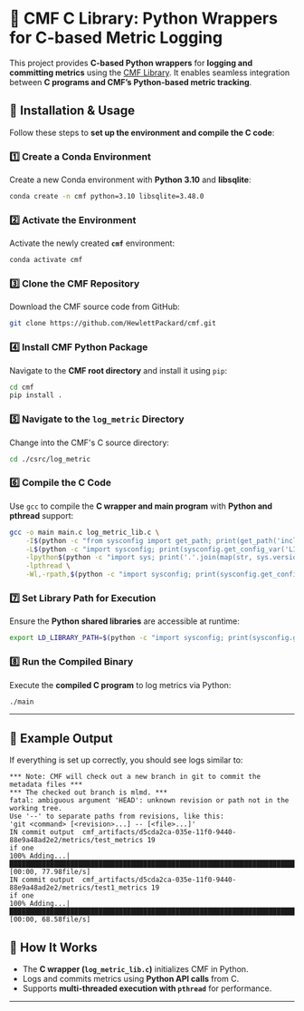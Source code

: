 # 🚀 CMF C Library: Python Wrappers for C-based Metric Logging  

This project provides **C-based Python wrappers** for **logging and committing metrics** using the [CMF Library](https://github.com/HewlettPackard/cmf). It enables seamless integration between **C programs and CMF’s Python-based metric tracking**.  

## 🔧 Installation & Usage  

Follow these steps to **set up the environment and compile the C code**:  

### 1️⃣ **Create a Conda Environment**  
Create a new Conda environment with **Python 3.10** and **libsqlite**:  
```sh
conda create -n cmf python=3.10 libsqlite=3.48.0
```  

### 2️⃣ **Activate the Environment**  
Activate the newly created **`cmf`** environment:  
```sh
conda activate cmf
```  

### 3️⃣ **Clone the CMF Repository**  
Download the CMF source code from GitHub:  
```sh
git clone https://github.com/HewlettPackard/cmf.git
```  

### 4️⃣ **Install CMF Python Package**  
Navigate to the **CMF root directory** and install it using `pip`:  
```sh
cd cmf
pip install .
```  

### 5️⃣ **Navigate to the `log_metric` Directory**  
Change into the CMF's C source directory:  
```sh
cd ./csrc/log_metric
```  

### 6️⃣ **Compile the C Code**  
Use `gcc` to compile the **C wrapper and main program** with **Python and pthread** support:  
```sh
gcc -o main main.c log_metric_lib.c \
    -I$(python -c "from sysconfig import get_path; print(get_path('include'))") \
    -L$(python -c "import sysconfig; print(sysconfig.get_config_var('LIBDIR'))") \
    -lpython$(python -c "import sys; print('.'.join(map(str, sys.version_info[:2])))") \
    -lpthread \
    -Wl,-rpath,$(python -c "import sysconfig; print(sysconfig.get_config_var('LIBDIR'))")
```  

### 7️⃣ **Set Library Path for Execution**  
Ensure the **Python shared libraries** are accessible at runtime:  
```sh
export LD_LIBRARY_PATH=$(python -c "import sysconfig; print(sysconfig.get_config_var('LIBDIR'))"):$LD_LIBRARY_PATH
```  

### 8️⃣ **Run the Compiled Binary**  
Execute the **compiled C program** to log metrics via Python:  
```sh
./main
```  

---

## 📌 Example Output  
If everything is set up correctly, you should see logs similar to:  
```
*** Note: CMF will check out a new branch in git to commit the metadata files ***
*** The checked out branch is mlmd. ***
fatal: ambiguous argument 'HEAD': unknown revision or path not in the working tree.
Use '--' to separate paths from revisions, like this:
'git <command> [<revision>...] -- [<file>...]'
IN commit output  cmf_artifacts/d5cda2ca-035e-11f0-9440-88e9a48ad2e2/metrics/test_metrics 19
if one
100% Adding...|████████████████████████████████████████████████████████████████████████████████████████████████████████████████████████|1/1 [00:00, 77.98file/s]
IN commit output  cmf_artifacts/d5cda2ca-035e-11f0-9440-88e9a48ad2e2/metrics/test1_metrics 19                                                                   
if one
100% Adding...|████████████████████████████████████████████████████████████████████████████████████████████████████████████████████████|1/1 [00:00, 68.58file/s]
```  

## 📖 How It Works  
- The **C wrapper (`log_metric_lib.c`)** initializes CMF in Python.  
- Logs and commits metrics using **Python API calls** from C.  
- Supports **multi-threaded execution with `pthread`** for performance.  

---
